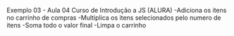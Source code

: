Exemplo 03 - Aula 04 Curso de Introdução a JS (ALURA)
-Adiciona os itens no carrinho de compras
  -Multiplica os itens selecionados pelo numero de itens
  -Soma todo o valor final
  -Limpa o carrinho
